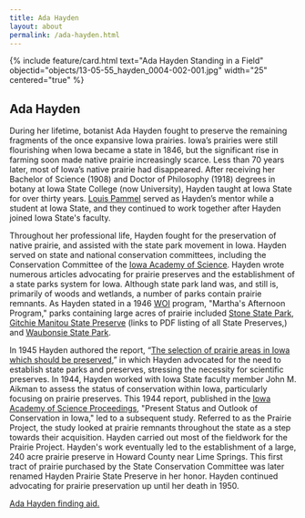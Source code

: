 ```yaml
---
title: Ada Hayden
layout: about
permalink: /ada-hayden.html
---
```

{% include feature/card.html text="Ada Hayden Standing in a Field" objectid="objects/13-05-55_hayden_0004-002-001.jpg" width="25" centered="true" %}

## Ada Hayden
During her lifetime, botanist Ada Hayden fought to preserve the remaining fragments of the once expansive Iowa prairies. Iowa’s prairies were still flourishing when Iowa became a state in 1846, but the significant rise in farming soon made native prairie increasingly scarce.  Less than 70 years later, most of Iowa’s native prairie had disappeared. After receiving her Bachelor of Science (1908) and Doctor of Philosophy (1918) degrees in botany at Iowa State College (now University), Hayden taught at Iowa State for over thirty years. <a href="louis-h-pammel">Louis Pammel</a> served as Hayden’s mentor while a student at Iowa State, and they continued to work together after Hayden joined Iowa State's faculty.

Throughout her professional life, Hayden fought for the preservation of native prairie, and assisted with the state park movement in Iowa.  Hayden served on state and national conservation committees, including the Conservation Committee of the <a href="http://findingaids.lib.iastate.edu/spcl/manuscripts/MS052.html">Iowa Academy of Science</a>.  Hayden wrote numerous articles advocating for prairie preserves and the establishment of a state parks system for Iowa. Although state park land was, and still is, primarily of woods and wetlands, a number of parks contain prairie remnants.  As Hayden stated in a 1946 <a href="http://historicexhibits.lib.iastate.edu/20thWomen/Listpages/hayden/woi.html?_gl=1*10vd4ph*_ga*MTA1ODQxNjg3My4xNzI0NzkxNjgy*_ga_VZYMPY53XG*MTcyNzQ2NTg0MS42LjEuMTcyNzQ2NjExNS4wLjAuMA..">WOI</a> program, "Martha's Afternoon Program," parks containing large acres of prairie included <a href="https://www.iowadnr.gov/Places-to-Go/State-Parks/Iowa-State-Parks/Stone-State-Park">Stone State Park</a>, <a href="http://www.iowadnr.gov/portals/idnr/uploads/preserves/preservesguide.pdf?amp;tabid=944">Gitchie Manitou State Preserve</a> (links to PDF listing of all State Preserves,) and <a href="https://www.iowadnr.gov/Places-to-Go/State-Parks/Iowa-State-Parks/Waubonsie-State-Park">Waubonsie State Park</a>.

In 1945 Hayden authored the report, “<a href="http://publications.iowa.gov/23586/">The selection of prairie areas in Iowa which should be preserved</a>,” in which Hayden advocated for the need to establish state parks and preserves, stressing the necessity for scientific preserves. In 1944, Hayden worked with Iowa State faculty member John M. Aikman to assess the status of conservation within Iowa, particularly focusing on prairie preserves. This 1944 report, published in the <a href="http://www.worldcat.org/oclc/1695497">Iowa Academy of Science Proceedings</a>, "Present Status and Outlook of Conservation in Iowa," led to a subsequent study. Referred to as the Prairie Project, the study looked at prairie remnants throughout the state as a step towards their acquisition. Hayden carried out most of the fieldwork for the Prairie Project. Hayden's work eventually led to the establishment of a large, 240 acre prairie preserve in Howard County near Lime Springs.  This first tract of prairie purchased by the State Conservation Committee was later renamed Hayden Prairie State Preserve in her honor. Hayden continued advocating for prairie preservation up until her death in 1950.

<a href="http://findingaids.lib.iastate.edu/spcl/arch/rgrp/13-5-55.html">Ada Hayden finding aid.</a>